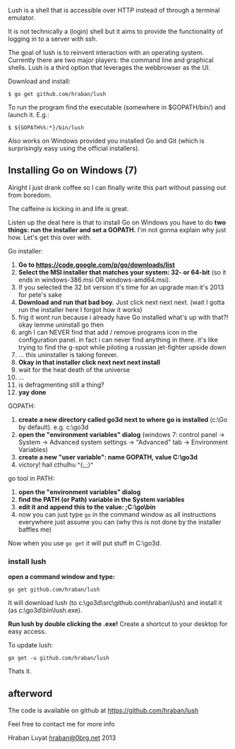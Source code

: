 Lush is a shell that is accessible over HTTP instead of through a terminal
emulator.

It is not technically a (login) shell but it aims to provide the functionality
of logging in to a server with ssh.

The goal of lush is to reinvent interaction with an operating system. Currently
there are two major players: the command line and graphical shells. Lush is a
third option that leverages the webbrowser as the UI.

Download and install:

    $ go get github.com/hraban/lush

To run the program find the executable (somewhere in $GOPATH/bin/) and launch
it. E.g.:

    $ ${GOPATH%%:*}/bin/lush

Also works on Windows provided you installed Go and Git (which is surprisingly
easy using the official installers).

## Installing Go on Windows (7)

Alright I just drank coffee so I can finally write this part without passing out from boredom.

The caffeine is kicking in and life is great.

Listen up the deal here is that to install Go on Windows you have to do **two things: run the installer and set a GOPATH.** I'm not gonna explain why just how. Let's get this over with.

Go installer:

1. **Go to https://code.google.com/p/go/downloads/list**
2. **Select the MSI installer that matches your system: 32- or 64-bit** (so it ends in windows-386.msi OR windows-amd64.msi).
3. If you selected the 32 bit version it's time for an upgrade man it's 2013 for pete's sake
4. **Download and run that bad boy.** Just click next next next. (wait I gotta run the installer here I forgot how it works)
4. frig it wont run because i already have Go installed what's up with that?! okay lemme uninstall go then
4. argh I can NEVER find that add / remove programs icon in the configuration panel. in fact i can never find anything in there. it's like trying to find the g-spot while piloting a russian jet-fighter upside down
4. ... this uninstaller is taking forever.
5. **Okay in that installer click next next next install**
6. wait for the heat death of the universe
6. ...
6. is defragmenting still a thing?
7. **yay done**

GOPATH:

1. **create a new directory called go3d next to where go is installed** (c:\Go by default). e.g. c:\go3d
2. **open the "environment variables" dialog** (windows 7: control panel -> System -> Advanced system settings -> "Advanced" tab -> Environment Variables)
3. **create a new "user variable": name GOPATH, value C:\go3d**
4. victory! hail cthulhu ^(;,;)^

go tool in PATH:

1. **open the "environment variables" dialog**
2. **find the PATH (or Path) variable in the System variables**
3. **edit it and append this to the value: ;C:\go\bin**
4. now you can just type `go` in the command window as all instructions everywhere just assume you can (why this is not done by the installer baffles me)

Now when you use `go get` it will put stuff in C:\go3d.

### install lush

**open a command window and type:**

    go get github.com/hraban/lush

It will download lush (to c:\go3d\src\github.com\hraban\lush) and install it (as c:\go3d\bin\lush.exe).

**Run lush by double clicking the .exe!** Create a shortcut to your desktop for easy access.

To update lush:

    go get -u github.com/hraban/lush

Thats it.

## afterword

The code is available on github at https://github.com/hraban/lush

Feel free to contact me for more info

Hraban Luyat
hraban@0brg.net
2013
